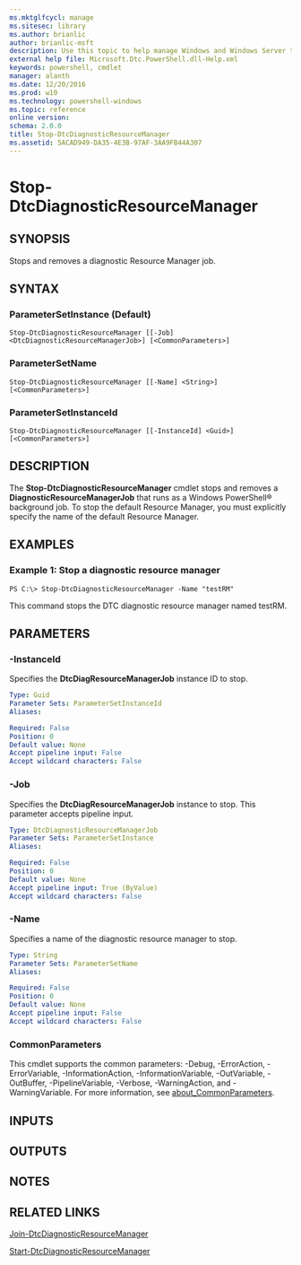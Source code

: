 ```yaml
---
ms.mktglfcycl: manage
ms.sitesec: library
ms.author: brianlic
author: brianlic-msft
description: Use this topic to help manage Windows and Windows Server technologies with Windows PowerShell.
external help file: Microsoft.Dtc.PowerShell.dll-Help.xml
keywords: powershell, cmdlet
manager: alanth
ms.date: 12/20/2016
ms.prod: w10
ms.technology: powershell-windows
ms.topic: reference
online version: 
schema: 2.0.0
title: Stop-DtcDiagnosticResourceManager
ms.assetid: 5ACAD949-DA35-4E3B-97AF-3AA9FB44A307
---
```


# Stop-DtcDiagnosticResourceManager

## SYNOPSIS
Stops and removes a diagnostic Resource Manager job.

## SYNTAX

### ParameterSetInstance (Default)
```
Stop-DtcDiagnosticResourceManager [[-Job] <DtcDiagnosticResourceManagerJob>] [<CommonParameters>]
```

### ParameterSetName
```
Stop-DtcDiagnosticResourceManager [[-Name] <String>] [<CommonParameters>]
```

### ParameterSetInstanceId
```
Stop-DtcDiagnosticResourceManager [[-InstanceId] <Guid>] [<CommonParameters>]
```

## DESCRIPTION
The **Stop-DtcDiagnosticResourceManager** cmdlet stops and removes a **DiagnosticResourceManagerJob** that runs as a Windows PowerShell® background job.
To stop the default Resource Manager, you must explicitly specify the name of the default Resource Manager.

## EXAMPLES

### Example 1: Stop a diagnostic resource manager
```
PS C:\> Stop-DtcDiagnosticResourceManager -Name "testRM"
```

This command stops the DTC diagnostic resource manager named testRM.

## PARAMETERS

### -InstanceId
Specifies the **DtcDiagResourceManagerJob** instance ID to stop.

```yaml
Type: Guid
Parameter Sets: ParameterSetInstanceId
Aliases: 

Required: False
Position: 0
Default value: None
Accept pipeline input: False
Accept wildcard characters: False
```

### -Job
Specifies the **DtcDiagResourceManagerJob** instance to stop.
This parameter accepts pipeline input.

```yaml
Type: DtcDiagnosticResourceManagerJob
Parameter Sets: ParameterSetInstance
Aliases: 

Required: False
Position: 0
Default value: None
Accept pipeline input: True (ByValue)
Accept wildcard characters: False
```

### -Name
Specifies a name of the diagnostic resource manager to stop.

```yaml
Type: String
Parameter Sets: ParameterSetName
Aliases: 

Required: False
Position: 0
Default value: None
Accept pipeline input: False
Accept wildcard characters: False
```

### CommonParameters
This cmdlet supports the common parameters: -Debug, -ErrorAction, -ErrorVariable, -InformationAction, -InformationVariable, -OutVariable, -OutBuffer, -PipelineVariable, -Verbose, -WarningAction, and -WarningVariable. For more information, see [about_CommonParameters](http://go.microsoft.com/fwlink/?LinkID=113216).

## INPUTS

## OUTPUTS

## NOTES

## RELATED LINKS

[Join-DtcDiagnosticResourceManager](./Join-DtcDiagnosticResourceManager.md)

[Start-DtcDiagnosticResourceManager](./Start-DtcDiagnosticResourceManager.md)

